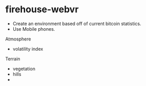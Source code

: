 # firehouse-webvr

- Create an environment based off of current bitcoin statistics.
- Use Mobile phones.

Atmosphere
- volatility index

Terrain
- vegetation 
- hills
- 